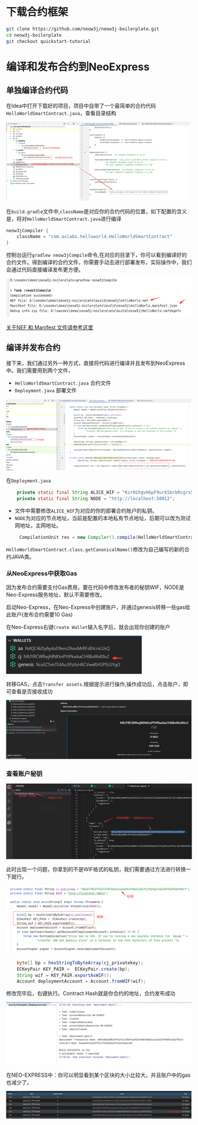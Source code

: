 # 下载合约框架
```bash
git clone https://github.com/neow3j/neow3j-boilerplate.git
cd neow3j-boilerplate
git checkout quickstart-tutorial
```
# 编译和发布合约到NeoExpress

## 单独编译合约代码

在Idea中打开下载好的项目，项目中自带了一个最简单的合约代码`HelloWorldSmartContract.java`，查看目录结构

![](../images/nft/contract1.png)

在`build.gradle`文件中,`className`是对应你的合约代码的位置，如下配置的含义是，将对`HelloWorldSmartContract.java`进行编译
```java
neow3jCompiler {
    className = "com.axlabs.helloworld.HelloWorldSmartContract"
}
```
控制台运行`gradlew neow3jCompile`命令,在对应的目录下，你可以看到编译好的合约文件。得到编译的合约文件，你需要手动去进行部署发布，实际操作中，我们会通过代码直接编译发布更方便。

![](../images/nft/contract2.png)

[关于NEF 和 Manifest 文件请参考这里](https://docs.neo.org/docs/zh-cn/develop/write/manifest.html)

## 编译并发布合约
接下来，我们通过另外一种方式，直接将代码进行编译并且发布到NeoExpress中。我们需要用到两个文件，
- `HelloWorldSmartContract.java` 合约文件
- `Deployment.java`  部署文件

![](../images/nft/contract3.png)

在`Deployment.java`
```java
    private static final String ALICE_WIF = "KzrHihgvHGpF9urkSbrbRcgrxSuVhpDWkSfWvSg97pJ5YgbdHKCQ";
    private static final String NODE = "http://localhost:50012";
```
- 文件中需要修改`ALICE_WIF`为对应的你的部署合约账户的私钥。
- `NODE`为对应的节点地址，当前是配置的本地私有节点地址，后期可以改为测试网地址，主网地址。
```java
     CompilationUnit res = new Compiler().compile(HelloWorldSmartContract.class.getCanonicalName(), substitutions);
```
`HelloWorldSmartContract.class.getCanonicalName()`修改为自己编写的新的合约JAVA类。

### 从NeoExpress中获取Gas
因为发布合约需要支付Gas费用，要在代码中修改发布者的秘钥WIF，NODE是Neo-Express服务地址，默认不需要修改。

启动Neo-Express，在Neo-Express中创建账户，并通过genesis转移一些gas给此账户(发布合约需要10 Gas)

在Neo-Express右键`Create Wallet`输入名字后，就会出现你创建的账户

![](../images/nft/c3.png)

转移GAS，点击`Transfer assets`.根据提示进行操作,操作成功后，点击账户，即可查看是否接收成功

![](../images/nft/c4.png)

### 查看账户秘钥

![](../images/nft/c5.png)

此时出现一个问题，你拿到的不是WIF格式的私钥，我们需要通过方法进行转换一下就行。

![](../images/nft/c6.png)

```java
    byte[] bp = hexStringToByteArray(cj_privatekey);
    ECKeyPair KEY_PAIR =  ECKeyPair.create(bp);
    String wif = KEY_PAIR.exportAsWIF();
    Account deploymentAccount = Account.fromWIF(wif);
```
修改完毕后，右键执行。Contract Hash就是你合约的地址，合约发布成功

![](../images/nft/c7.png)

在NEO-EXPRESS中：你可以明显看到某个区块的大小比较大，并且账户中的gas也减少了。

![](../images/nft/c8.png)